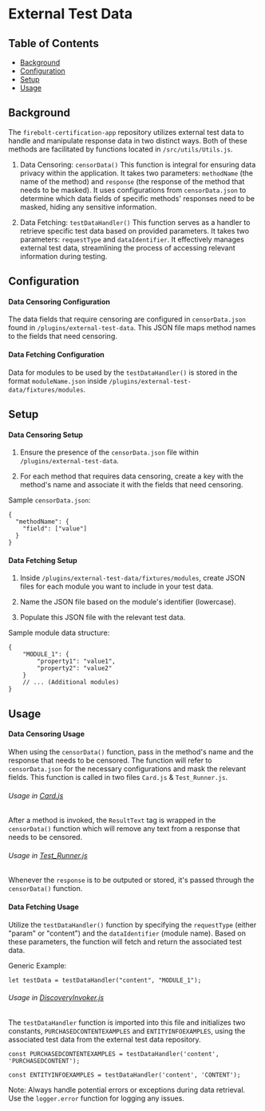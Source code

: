 # External Test Data

## Table of Contents

- [Background](#background)
- [Configuration](#configuration)
- [Setup](#setup)
- [Usage](#usage)

## Background

The `firebolt-certification-app` repository utilizes external test data to handle and manipulate response data in two distinct ways. Both of these methods are facilitated by functions located in `/src/utils/Utils.js`.

1. Data Censoring: `censorData()`
This function is integral for ensuring data privacy within the application. It takes two parameters: `methodName` (the name of the method) and `response` (the response of the method that needs to be masked). It uses configurations from `censorData.json` to determine which data fields of specific methods' responses need to be masked, hiding any sensitive information.

2. Data Fetching: `testDataHandler()`
This function serves as a handler to retrieve specific test data based on provided parameters. It takes two parameters: `requestType` and `dataIdentifier`. It effectively manages external test data, streamlining the process of accessing relevant information during testing.

## Configuration

#### Data Censoring Configuration

The data fields that require censoring are configured in `censorData.json` found in `/plugins/external-test-data`. This JSON file maps method names to the fields that need censoring.

#### Data Fetching Configuration
Data for modules to be used by the `testDataHandler()` is stored in the format `moduleName.json` inside `/plugins/external-test-data/fixtures/modules`.

## Setup

#### Data Censoring Setup
1. Ensure the presence of the `censorData.json` file within `/plugins/external-test-data`.

2. For each method that requires data censoring, create a key with the method's name and associate it with the fields that need censoring.

Sample `censorData.json`:

```
{
  "methodName": {
    "field": ["value"]
  }
}
```

#### Data Fetching Setup
1. Inside `/plugins/external-test-data/fixtures/modules`, create JSON files for each module you want to include in your test data.

2. Name the JSON file based on the module's identifier (lowercase).

3. Populate this JSON file with the relevant test data.

Sample module data structure:

```
{
    "MODULE_1": {
        "property1": "value1",
        "property2": "value2"
    }
    // ... (Additional modules)
}

```
## Usage

#### Data Censoring Usage

When using the `censorData()` function, pass in the method's name and the response that needs to be censored. The function will refer to `censorData.json` for the necessary configurations and mask the relevant fields. This function is called in two files `Card.js` & `Test_Runner.js`.

###### Usage in [Card.js](../../src/Card.js)

After a method is invoked, the `ResultText` tag  is wrapped in the `censorData()` function which will remove any text from a response that needs to be censored.

###### Usage in [Test_Runner.js](../../src/Test_Runner.js)

Whenever the `response` is to be outputed or stored, it's passed through the `censorData()` function.

#### Data Fetching Usage

Utilize the `testDataHandler()` function by specifying the `requestType` (either "param" or "content") and the `dataIdentifier` (module name). Based on these parameters, the function will fetch and return the associated test data.

Generic Example:

```
let testData = testDataHandler("content", "MODULE_1");
```

###### Usage in [DiscoveryInvoker.js](../../src/invokers/DiscoveryInvoker.js)

The `testDataHandler` function is imported into this file and initializes two constants, `PURCHASEDCONTENTEXAMPLES` and `ENTITYINFOEXAMPLES`, using the associated test data from the external test data repository.

```
const PURCHASEDCONTENTEXAMPLES = testDataHandler('content', 'PURCHASEDCONTENT');

const ENTITYINFOEXAMPLES = testDataHandler('content', 'CONTENT');
```

Note: Always handle potential errors or exceptions during data retrieval. Use the `logger.error` function for logging any issues.
